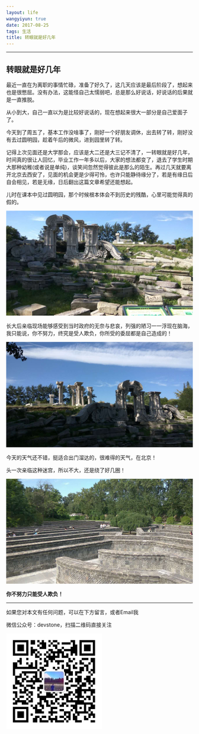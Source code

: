 ```yaml
---
layout: life
wangyiyun: true
date: 2017-08-25
tags: 生活
title: 转眼就是好几年
---
```


*************


## 转眼就是好几年

最近一直在为离职的事情忙碌，准备了好久了，这几天应该是最后阶段了，想起来也是很憋屈。没有办法，这能怪自己太懦弱吧，总是那么好说话，好说话的后果就是一直推脱。

从小到大，自己一直以为是比较好说话的，现在想起来很大一部分是自己爱面子了。

今天到了周五了，基本工作没啥事了，刚好一个好朋友调休，出去转了转，刚好没有去过圆明园，趁着午后的微风，进到园里转了转。

记得上次见面还是大学那会，应该是大二还是大三记不清了，一转眼就是好几年，时间真的很让人回忆，毕业工作一年多以后，大家的想法都变了，退去了学生时期大那种幼稚(或者说是单纯)，谈笑间忽然觉得彼此是那么的陌生。再过几天就要离开北京去西安了，见面的机会更是少得可怜，也许只能静待缘分了，若是有缘日后自会相见，若是无缘，日后翻出这篇文章希望还能想起。

儿时在课本中见过圆明园，那个时候根本体会不到历史的残酷，心里可能觉得真的假的。

![](/life/2017/2017res/8-25/1.jpg)

长大后亲临现场能够感受到当时政府的无奈与悲哀，列强的陋习一一浮现在脑海，我只能说，你不努力，终究是受人欺负，你所受的委屈都是自己造成的！

![](/life/2017/2017res/8-25/2.jpg)

今天的天气还不错，挺适合出门溜达的，很难得的天气，在北京！

头一次亲临这种迷宫，所以不大，还是绕了好几圈！

![](/life/2017/2017res/8-25/3.jpg)


**你不努力只能受人欺负！**

---

如果您对本文有任何问题，可以在下方留言，或者Email我 

微信公众号：devstone，扫描二维码直接关注

![](/res/img/blog/qrcode_for_devstone.jpg)


